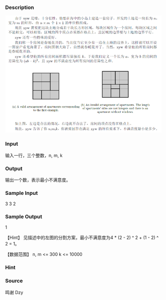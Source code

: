 
### Description
![](/JudgeOnline/upload/201412/题目描述.png)

### Input
输入一行，三个整数，n, m, k


### Output
输出一个数，表示最小不满意度。

### Sample Input
3 3 2
### Sample Output
1

【Hint】
见描述中的左图的分割方案，最小不满意度为4 * (2 - 2) ^ 2 + (1 - 2) ^ 2 = 1。

【数据范围】
n, m <= 300
k <= 10000


### Hint

### Source
鸣谢 Dzy